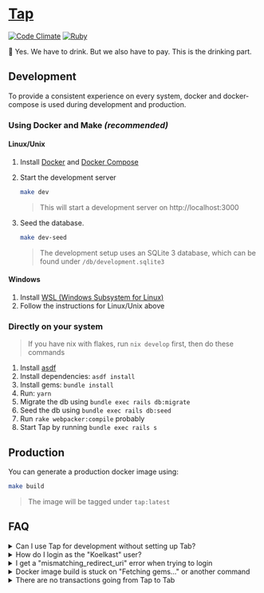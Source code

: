 # [Tap](https://zeus.ugent.be/tap)
[![Code Climate](https://codeclimate.com/github/ZeusWPI/Tap/badges/gpa.svg)](https://codeclimate.com/github/ZeusWPI/Tap) [![Ruby](https://github.com/ZeusWPI/Tap/actions/workflows/ruby.yml/badge.svg)](https://github.com/ZeusWPI/Tap/actions/workflows/ruby.yml) 

🍺 Yes. We have to drink. But we also have to pay. This is the drinking part.

## Development

To provide a consistent experience on every system, docker and docker-compose is used during development and production.

### Using Docker and Make *(recommended)*

#### Linux/Unix

1. Install [Docker](https://docs.docker.com/get-docker/) and [Docker Compose](https://docs.docker.com/compose/install/)
2. Start the development server
    ```sh
    make dev
    ```

    > This will start a development server on http://localhost:3000
3. Seed the database.
    ```sh
    make dev-seed
    ```

    > The development setup uses an SQLite 3 database, which can be found under `/db/development.sqlite3`

#### Windows

1. Install [WSL (Windows Subsystem for Linux)](https://docs.microsoft.com/en-us/windows/wsl/install-win10)
2. Follow the instructions for Linux/Unix above

### Directly on your system

> If you have nix with flakes, run `nix develop` first, then do these commands

1. Install [asdf](http://asdf-vm.com/guide/getting-started.html#getting-started)
2. Install dependencies: `asdf install`
3. Install gems: `bundle install`
4. Run: `yarn`
5. Migrate the db using `bundle exec rails db:migrate`
6. Seed the db using `bundle exec rails db:seed`
7. Run `rake webpacker:compile` probably
7. Start Tap by running `bundle exec rails s`

## Production

You can generate a production docker image using:

```sh
make build
```

> The image will be tagged under `tap:latest`

## FAQ

<details>
  <summary>Can I use Tap for development without setting up Tab?</summary>
  Tap does not sync with Tab when in development mode. The user's balance is mocked by Ƶ12.34 instead.
</details>

<details>
  <summary>How do I login as the "Koelkast" user?</summary>
  In development, you can login as Koelkast using the link: https://localhost:3000/sign_in?token=token
</details>

<details>
  <summary>I get a "mismatching_redirect_uri" error when trying to login</summary>
  The Zeus authentication provider has a pre-configured list of hosts that are allowed to use the login. http://localhost:3000 is on this list and should be used for development.
</details>

<details>
  <summary>Docker image build is stuck on "Fetching gems..." or another command</summary>
  If you are connected to the **`eduroam`** network, Docker build will not have access to the internet. This is because eduroam and docker use the same IP range, which causes conflicts. To solve this you can [reconfigure Docker to use a different IP range](https://support.skyformation.com/hc/en-us/articles/360009195759-How-To-Change-the-Docker-IP-address-space). A recommended range can be `172.31.248.0/21` which is rarely used by other networks.
</details>

<details>
  <summary>There are no transactions going from Tap to Tab</summary>
  The delay job may not be running. You can start it using:

  ```sh
  sudo -u tap RAILS_ENV=production /home/tap/production/current/bin/delayed_job start
  ```
</details>
